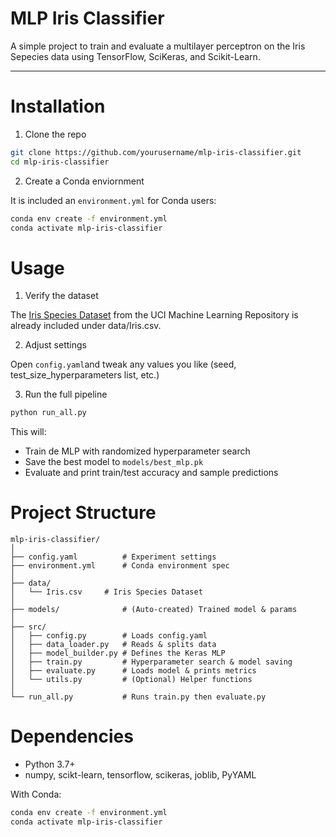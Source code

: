 # MLP Iris Classifier

A simple project to train and evaluate a multilayer perceptron on the Iris Sepecies data using TensorFlow, SciKeras, and Scikit-Learn.

---

# Installation

1. Clone the repo

```bash
git clone https://github.com/yourusername/mlp-iris-classifier.git
cd mlp-iris-classifier
```

2. Create a Conda enviornment

It is included an `environment.yml` for Conda users: 

```bash 
conda env create -f environment.yml
conda activate mlp-iris-classifier
```

# Usage

1. Verify the dataset

The [Iris Species Dataset](https://archive.ics.uci.edu/dataset/53/iris) from the UCI Machine Learning Repository is already included under data/Iris.csv.

2. Adjust settings

Open `config.yaml`and tweak any values you like (seed, test_size_hyperparameters list, etc.)

3. Run the full pipeline

```bash
python run_all.py
```

This will: 

- Train de MLP with randomized hyperparameter search
- Save the best model to `models/best_mlp.pk`
- Evaluate and print train/test accuracy and sample predictions

# Project Structure

```
mlp-iris-classifier/
│
├── config.yaml          # Experiment settings
├── environment.yml      # Conda environment spec
│
├── data/
│   └── Iris.csv     # Iris Species Dataset
│
├── models/              # (Auto-created) Trained model & params
│
├── src/
│   ├── config.py        # Loads config.yaml
│   ├── data_loader.py   # Reads & splits data
│   ├── model_builder.py # Defines the Keras MLP
│   ├── train.py         # Hyperparameter search & model saving
│   ├── evaluate.py      # Loads model & prints metrics
│   └── utils.py         # (Optional) Helper functions
│
└── run_all.py           # Runs train.py then evaluate.py
```

# Dependencies 

- Python 3.7+
- numpy, scikt-learn, tensorflow, scikeras, joblib, PyYAML

With Conda:

```bash 
conda env create -f environment.yml
conda activate mlp-iris-classifier
```
